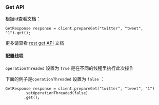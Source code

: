 
### Get API

根据id查看文档：

```
GetResponse response = client.prepareGet("twitter", "tweet", "1").get();

```

更多请查看 [rest get API](https://www.elastic.co/guide/en/elasticsearch/reference/5.6/docs-get.html) 文档

#### 配置线程

`operationThreaded` 设置为 `true` 是在不同的线程里执行此次操作

下面的例子是`operationThreaded` 设置为 `false` ：
```
GetResponse response = client.prepareGet("twitter", "tweet", "1")
        .setOperationThreaded(false)
        .get();
```